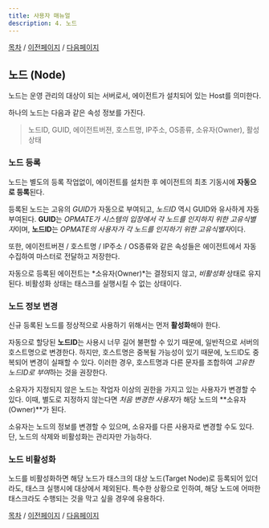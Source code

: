```yaml
---
title: 사용자 매뉴얼
description: 4. 노드
---
```


[목차](UserManual.md) / [이전페이지](UserManual3.md) / [다음페이지](UserManual5.md)

## 노드 (Node)

노드는 운영 관리의 대상이 되는 서버로서, 에이전트가 설치되어 있는 Host를 의미한다.

하나의 노드는 다음과 같은 속성 정보를 가진다.
> 노드ID, GUID, 에이전트버젼, 호스트명, IP주소, OS종류, 소유자(Owner), 활성상태

### 노드 등록

노드는 별도의 등록 작업없이, 에이전트를 설치한 후 에이전트의 최초 기동시에 **자동으로 등록**된다.

등록된 노드는 고유의 *GUID*가 자동으로 부여되고, *노드ID* 역시 GUID와 유사하게 자동 부여된다.
**GUID**는 *OPMATE가 시스템의 입장에서 각 노드를 인지하지 위한 고유식별자*이며, **노드ID**는 *OPMATE의 사용자가 각 노드를 인지하기 위한 고유식별자*이다.

또한, 에이전트버젼 / 호스트명 / IP주소 / OS종류와 같은 속성들은 에이전트에서 자동 수집하여 마스터로 전달하고 저장한다.

자동으로 등록된 에이전트는 *소유자(Owner)*는 결정되지 않고, *비활성화* 상태로 유지된다.
비활성화 상태는 태스크를 실행시킬 수 없는 상태이다.

### 노드 정보 변경

신규 등록된 노드를 정상적으로 사용하기 위해서는 먼저 **활성화**해야 한다.

자동으로 할당된 **노드ID**는 사용시 너무 길어 불편할 수 있기 때문에, 일반적으로 서버의 호스트명으로 변경한다.
하지만, 호스트명은 중복될 가능성이 있기 때문에, 노드ID도 중복되어 변경이 실패할 수 있다.
이러한 경우, 호스트명과 다른 문자를 조합하여 *고유한 노드ID로 부여*하는 것을 권장한다.

소유자가 지정되지 않은 노드는 작업자 이상의 권한을 가지고 있는 사용자가 변경할 수 있다.
이때, 별도로 지정하지 않는다면 *처음 변경한 사용자*가 해당 노드의 **소유자(Owner)**가 된다.

소유자는 노드의 정보를 변경할 수 있으며, 소유자를 다른 사용자로 변경할 수도 있다.
단, 노드의 삭제와 비활성화는 관리자만 가능하다.

### 노드 비활성화

노드를 비활성화하면 해당 노드가 태스크의 대상 노드(Target Node)로 등록되어 있더라도, 태스크 실행시에 대상에서 제외된다.
특수한 상황으로 인하여, 해당 노드에 어떠한 태스크라도 수행되는 것을 막고 싶을 경우에 유용하다.

[목차](UserManual.md) / [이전페이지](UserManual3.md) / [다음페이지](UserManual5.md)